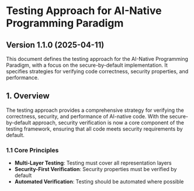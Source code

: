 # Testing Approach for AI-Native Programming Paradigm

## Version 1.1.0 (2025-04-11)

This document defines the testing approach for the AI-Native Programming Paradigm, with a focus on the secure-by-default implementation. It specifies strategies for verifying code correctness, security properties, and performance.

## 1. Overview

The testing approach provides a comprehensive strategy for verifying the correctness, security, and performance of AI-native code. With the secure-by-default approach, security verification is now a core component of the testing framework, ensuring that all code meets security requirements by default.

### 1.1 Core Principles

- **Multi-Layer Testing**: Testing must cover all representation layers
- **Security-First Verification**: Security properties must be verified by default
- **Automated Verification**: Testing should be automated where possible
